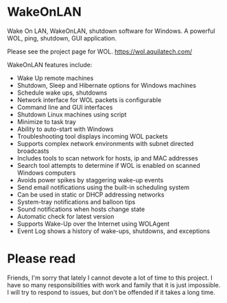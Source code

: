 # WakeOnLAN
Wake On LAN, WakeOnLAN, shutdown software for Windows. A powerful WOL, ping, shutdown, GUI application.

Please see the project page for WOL.
https://wol.aquilatech.com/

WakeOnLAN features include:
* Wake Up remote machines
* Shutdown, Sleep and Hibernate options for Windows machines
* Schedule wake ups, shutdowns
* Network interface for WOL packets is configurable
* Command line and GUI interfaces
* Shutdown Linux machines using script
* Minimize to task tray
* Ability to auto-start with Windows
* Troubleshooting tool displays incoming WOL packets
* Supports complex network environments with subnet directed broadcasts
* Includes tools to scan network for hosts, ip and MAC addresses
* Search tool attempts to determine if WOL is enabled on scanned Windows computers
* Avoids power spikes by staggering wake-up events
* Send email notifications using the built-in scheduling system
* Can be used in static or DHCP addressing networks
* System-tray notifications and balloon tips
* Sound notifications when hosts change state
* Automatic check for latest version
* Supports Wake-Up over the Internet using WOLAgent
* Event Log shows a history of wake-ups, shutdowns, and exceptions


# Please read
Friends, I'm sorry that lately I cannot devote a lot of time to this project.  I have so many responsibilities with work and family that it is just impossible.
I will try to respond to issues, but don't be offended if it takes a long time.
